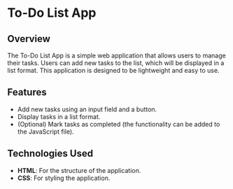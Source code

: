 # To-Do List App

## Overview

The To-Do List App is a simple web application that allows users to manage their tasks. Users can add new tasks to the list, which will be displayed in a list format. This application is designed to be lightweight and easy to use.

## Features

- Add new tasks using an input field and a button.
- Display tasks in a list format.
- (Optional) Mark tasks as completed (the functionality can be added to the JavaScript file).

## Technologies Used

- **HTML**: For the structure of the application.
- **CSS**: For styling the application.
